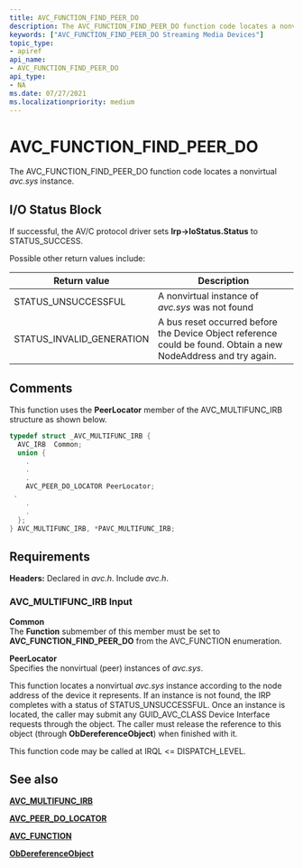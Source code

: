 ```yaml
---
title: AVC_FUNCTION_FIND_PEER_DO
description: The AVC_FUNCTION_FIND_PEER_DO function code locates a nonvirtual avc.sys instance.
keywords: ["AVC_FUNCTION_FIND_PEER_DO Streaming Media Devices"]
topic_type:
- apiref
api_name:
- AVC_FUNCTION_FIND_PEER_DO
api_type:
- NA
ms.date: 07/27/2021
ms.localizationpriority: medium
---
```


# AVC_FUNCTION_FIND_PEER_DO

The AVC_FUNCTION_FIND_PEER_DO function code locates a nonvirtual *avc.sys* instance.

## I/O Status Block

If successful, the AV/C protocol driver sets **Irp-&gt;IoStatus.Status** to STATUS_SUCCESS.

Possible other return values include:

| Return value | Description |
|--|--|
| STATUS_UNSUCCESSFUL | A nonvirtual instance of *avc.sys* was not found |
| STATUS_INVALID_GENERATION | A bus reset occurred before the Device Object reference could be found. Obtain a new NodeAddress and try again. |

## Comments

This function uses the **PeerLocator** member of the AVC_MULTIFUNC_IRB structure as shown below.

```cpp
typedef struct _AVC_MULTIFUNC_IRB {
  AVC_IRB  Common;
  union {
    .
    .
    .
    AVC_PEER_DO_LOCATOR PeerLocator;
 .
    .
    .
  };
} AVC_MULTIFUNC_IRB, *PAVC_MULTIFUNC_IRB;
```

## Requirements

**Headers:** Declared in *avc.h*. Include *avc.h*.

### AVC_MULTIFUNC_IRB Input

**Common**  
The **Function** submember of this member must be set to **AVC_FUNCTION_FIND_PEER_DO** from the AVC_FUNCTION enumeration.

**PeerLocator**  
Specifies the nonvirtual (peer) instances of *avc.sys*.

This function locates a nonvirtual *avc.sys* instance according to the node address of the device it represents. If an instance is not found, the IRP completes with a status of STATUS_UNSUCCESSFUL. Once an instance is located, the caller may submit any GUID_AVC_CLASS Device Interface requests through the object. The caller must release the reference to this object (through **ObDereferenceObject**) when finished with it.

This function code may be called at IRQL <= DISPATCH_LEVEL.

## See also

[**AVC_MULTIFUNC_IRB**](/windows-hardware/drivers/ddi/avc/ns-avc-_avc_multifunc_irb)

[**AVC_PEER_DO_LOCATOR**](/windows-hardware/drivers/ddi/avc/ns-avc-_avc_peer_do_locator)

[**AVC_FUNCTION**](/windows-hardware/drivers/ddi/avc/ne-avc-_tagavc_function)

[**ObDereferenceObject**](/windows-hardware/drivers/ddi/wdm/nf-wdm-obdereferenceobject)
